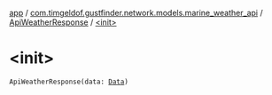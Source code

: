 [app](../../index.md) / [com.timgeldof.gustfinder.network.models.marine_weather_api](../index.md) / [ApiWeatherResponse](index.md) / [&lt;init&gt;](./-init-.md)

# &lt;init&gt;

`ApiWeatherResponse(data: `[`Data`](../-data/index.md)`)`